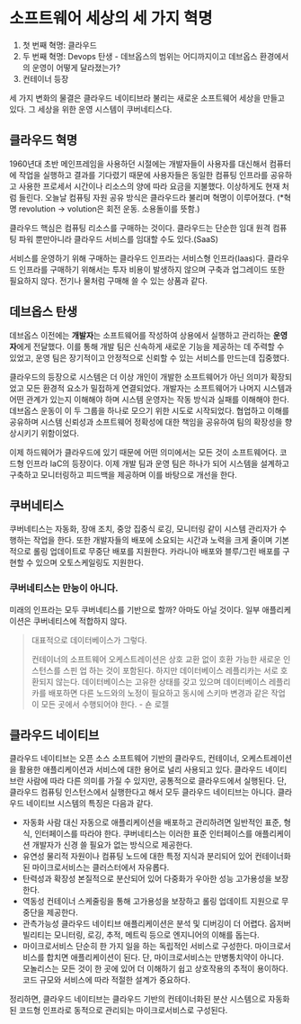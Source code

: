 # 소프트웨어 세상의 세 가지 혁명

1. 첫 번째 혁명: 클라우드
2. 두 번째 혁명: Devops 탄생 - 데브옵스의 범위는 어디까지이고 데브옵스 환경에서의 운영이 어떻게 달라졌는가?
3. 컨테이너 등장

세 가지 변화의 물결은 클라우드 네이티브라 불리는 새로운 소프트웨어 세상을 만들고 있다. 그 세상을 위한 운영 시스템이 쿠버네티스다.

## 클라우드 혁명

1960년대 초반 메인프레임을 사용하던 시절에는 개발자들이 사용자를 대신해서 컴퓨터에 작업을 실행하고 결과를 기다렸기 때문에 사용자들은 동일한 컴퓨팅 인프라를 공유하고 사용한 프로세서 시간이나 리소스의 양에 따라 요금을 지불했다. 이상하게도 현재 처럼 들린다. 오늘날 컴퓨팅 자원 공유 방식은 클라우드라 불리며 혁명이 이루어졌다. (*혁명 revolution -> volution은 회전 운동. 소용돌이를 뜻함.)

클라우드 핵심은 컴퓨팅 리소스를 구매하는 것이다. 클라우드는 단순한 임대 원격 컴퓨팅 파워 뿐만아니라 클라우드 서비스를 임대할 수도 있다.(SaaS)

서비스를 운영하기 위해 구매하는 클라우드 인프라는 서비스형 인프라(Iaas)다. 클라우드 인프라를 구매하기 위해서는 투자 비용이 발생하지 않으며 구축과 업그레이드 또한 필요하지 않다. 전기나 물처럼 구매해 쓸 수 있는 상품과 같다.

## 데브옵스 탄생

데브옵스 이전에는 **개발자**는 소프트웨어를 작성하여 상용에서 실행하고 관리하는 **운영자**에게 전달했다. 이를 통해 개발 팀은 신속하게 새로운 기능을 제공하는 데 주력할 수 있었고, 운영 팀은 장기적이고 안정적으로 신뢰할 수 있는 서비스를 만드는데 집중했다.

클라우드의 등장으로 시스템은 더 이상 개인이 개발한 소프트웨어가 아닌 의미가 확장되었고 모든 환경적 요소가 밀접하게 연결되었다. 개발자는 소프트웨어가 나머지 시스템과 어떤 관계가 있는지 이해해야 하며 시스템 운영자는 작동 방식과 실패를 이해해야 한다. 데브옵스 운동이 이 두 그룹을 하나로 모으기 위한 시도로 시작되었다. 협업하고 이해를 공유하며 시스템 신뢰성과 소프트웨어 정확성에 대한 책임을 공유하여 팀의 확장성을 향상시키기 위함이었다.

이제 하드웨어가 클라우드에 있기 때문에 어떤 의미에서는 모든 것이 소프트웨어다. 코드형 인프라 IaC의 등장이다. 이제 개발 팀과 운영 팀은 하나가 되어 시스템을 설계하고 구축하고 모니터링하고 피드백을 제공하며 이를 바탕으로 개선을 한다.

## 쿠버네티스

쿠버네티스는 자동화, 장애 조치, 중앙 집중식 로깅, 모니터링 같이 시스템 관리자가 수행하는 작업을 한다. 또한 개발자들의 배포에 소요되는 시간과 노력을 크게 줄이며 기본적으로 롤링 업데이트로 무중단 배포를 지원한다. 카라니아 배포와 블루/그린 배포를 구현할 수 있으며 오토스케일링도 지원한다.

### 쿠버네티스는 만능이 아니다.

미래의 인프라는 모두 쿠버네티스를 기반으로 할까? 아마도 아닐 것이다. 일부 애플리케이션은 쿠버네티스에 적합하지 않다.

> 대표적으로 데이터베이스가 그렇다.
>
> 컨테이너의 소프트웨어 오케스트레이션은 상호 교환 없이 호환 가능한 새로운 인스턴스를 스핀 업 하는 것이 포함된다. 하지만 데이터베이스 레플리카는 서로 호환되지 않는다. 데이터베이스는 고유한 상태를 갖고 있으며 데이터베이스 레플리카를 배포하면 다른 노드와의 노정이 필요하고 동시에 스키마 변경과 같은 작업이 모든 곳에서 수행되어야 한다. - 숀 로젤

## 클라우드 네이티브

클라우드 네이티브는 오픈 소스 소프트웨어 기반의 클라우드, 컨테이너, 오케스트레이션을 활용한 애플리케이션과 서비스에 대한 용어로 널리 사용되고 있다. 클라우드 네이티브란 사람에 따라 다른 의미를 가질 수 있지만, 공통적으로 클라우드에서 실행된다. 단, 클라우드 컴퓨팅 인스턴스에서 실행한다고 해서 모두 클라우드 네이티브는 아니다. 클라우드 네이티브 시스템의 특징은 다음과 같다.

- 자동화
  사람 대신 자동으로 애플리케이션을 배포하고 관리하려면 일반적인 표준, 형식, 인터페이스를 따라야 한다. 쿠버네티스는 이러한 표준 인터페이스를 애플리케이션 개발자가 신경 쓸 필요가 없는 방식으로 제공한다.
- 유연성
  물리적 자원이나 컴퓨팅 노드에 대한 특정 지식과 분리되어 있어 컨테이너화된 마이크로서비스는 클러스터에서 자유롭다.
- 탄력성과 확장성
  본질적으로 분산되어 있어 다중화가 우아한 성능 고가용성을 보장한다.
- 역동성
  컨테이너 스케줄링을 통해 고가용성을 보장하고 롤링 업데이트 지원으로 무중단을 제공한다.
- 관측가능성
  클라우드 네이티브 애플리케이션은 분석 및 디버깅이 더 어렵다. 옵저버빌리티는 모니터링, 로깅, 추적, 메트릭 등으로 엔지니어의 이해를 돕는다.
- 마이크로서비스
  단순히 한 가지 일을 하는 독립적인 서비스로 구성한다. 마이크로서비스를 합치면 애플리케이션이 된다.
  단, 마이크로서비스는 만병통치약이 아니다. 모놀리스는 모든 것이 한 곳에 있어 더 이해하기 쉽고 상호작용의 추적이 용이하다. 코드 규모와 서비스에 따라 적절한 설계가 중요하다.

정리하면, 클라우드 네이티브는 클라우드 기반의 컨테이너화된 분산 시스템으로 자동화된 코드형 인프라로 동적으로 관리되는 마이크로서비스로 구성된다.
